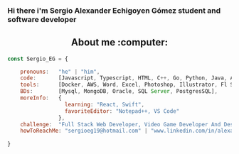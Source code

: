### Hi there i'm Sergio Alexander Echigoyen Gómez student and software developer

<h2 align="center"> About me :computer:</h2>

```javascript
const Sergio_EG = {

    pronouns:   "he" | "him",
    code:       [Javascript, Typescript, HTML, C++, Go, Python, Java, Assembly, C#, C],
    tools:      [Docker, AWS, Word, Excel, Photoshop, Illustrator, Fl Studio, Sibelius, Android, Unity],
    BDs:        [Mysql, MongoDB, Oracle, SQL Server, PostgresSQL],
    moreInfo:   {
                  learning: "React, Swift",
                  favoriteEditor: "Notepad++, VS Code"
                },
    challenge:  "Full Stack Web Developer, Video Game Developer And Designer",
    howToReachMe: "sergioeg19@hotmail.com" | "www.linkedin.com/in/alexanderechigoyen"
    
}
```
